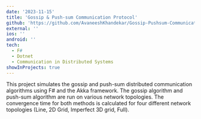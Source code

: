 ```yaml
---
date: '2023-11-15'
title: 'Gossip & Push-sum Communication Protocol'
github: 'https://github.com/AvaneeshKhandekar/Gossip-Pushsum-Communication'
external: ''
ios: ''
android: ''
tech:
  - F#
  - Dotnet
  - Communication in Distributed Systems
showInProjects: true
---
```


This project simulates the gossip and push-sum distributed communication algorithms using F# and the Akka framework. The gossip algorithm and push-sum algorithm are run on various network topologies. The convergence time for both methods is calculated for four different network topologies (Line, 2D Grid, Imperfect 3D grid, Full).
